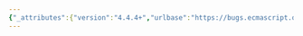```yaml
---
{"_attributes":{"version":"4.4.4+","urlbase":"https://bugs.ecmascript.org/","maintainer":"dherman@mozilla.com"},"bug":{"bug_id":724,"creation_ts":"2012-10-05 10:20:00 -0700","short_desc":"13.1+13.2: optional parameter 'index' for \"Binding Initialisation\"","delta_ts":"2012-10-26 15:34:24 -0700","product":"Draft for 6th Edition","component":"editorial issue","version":"Rev 10: September 27, 2012 Draft","rep_platform":"All","op_sys":"All","bug_status":"RESOLVED","resolution":"FIXED","priority":"Normal","bug_severity":"enhancement","everconfirmed":true,"reporter":{"uid":"jmdyck","name":"Michael Dyck"},"assigned_to":{"uid":"allen","name":"Allen Wirfs-Brock"},"long_desc":[{"commentid":1851,"comment_count":0,"who":{"uid":"jmdyck","name":"Michael Dyck"},"bug_when":"2012-10-05 10:20:32 -0700","thetext":"Sections 13.1 \"Function Definitions\" and 13.2 \"Arrow Function Definitions\"\neach define \"Binding Initialisation\" as taking an optional parameter 'index'.\nHowever, in neither case is any reference made to the parameter\n(except that 13.2 passes it to a recursive invocation of Binding Initialisation).\n\nSo you could just delete the 'index' parameter."},{"commentid":2014,"comment_count":1,"who":{"uid":"allen","name":"Allen Wirfs-Brock"},"bug_when":"2012-10-24 14:29:41 -0700","thetext":"corrected in editor's rev 11 draft"},{"commentid":2157,"comment_count":2,"who":{"uid":"allen","name":"Allen Wirfs-Brock"},"bug_when":"2012-10-26 15:34:24 -0700","thetext":"in October 26, 2012 release draft"}]}}
---
```

